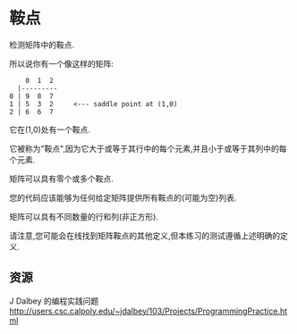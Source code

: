 # 鞍点

检测矩阵中的鞍点.

所以说你有一个像这样的矩阵:

```text
    0  1  2
  |---------
0 | 9  8  7
1 | 5  3  2     <--- saddle point at (1,0)
2 | 6  6  7
```

它在(1,0)处有一个鞍点.

它被称为"鞍点",因为它大于或等于其行中的每个元素,并且小于或等于其列中的每个元素.

矩阵可以具有零个或多个鞍点.

您的代码应该能够为任何给定矩阵提供所有鞍点的(可能为空)列表.

矩阵可以具有不同数量的行和列(非正方形).

请注意,您可能会在线找到矩阵鞍点的其他定义,但本练习的测试遵循上述明确的定义.

[help-page]: https://exercism.io/tracks/rust/learning
[modules]: https://doc.rust-lang.org/book/2018-edition/ch07-00-modules.html
[cargo]: https://doc.rust-lang.org/book/2018-edition/ch14-00-more-about-cargo.html
[rust-tests]: https://doc.rust-lang.org/book/2018-edition/ch11-02-running-tests.html

## 资源

J Dalbey 的编程实践问题<http://users.csc.calpoly.edu/~jdalbey/103/Projects/ProgrammingPractice.html>
